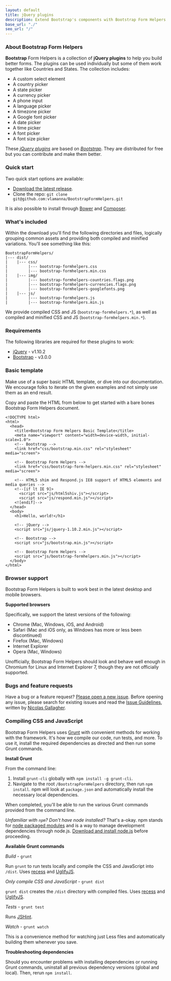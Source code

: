 ```yaml
---
layout: default
title: jQuery plugins
description: Extend Bootstrap's components with Bootstrap Form Helpers custom jQuery plugins.
base_url: "./"
seo_url: "/"
---
```


### About Bootstrap Form Helpers

**Bootstrap** Form Helpers is a collection of **jQuery plugins** to help you build
better forms. The plugins can be used individually but some of them work together
like Countries and States. The collection includes:

* A custom select element
* A country picker
* A state picker
* A currency picker
* A phone input
* A language picker
* A timezone picker
* A Google font picker
* A date picker
* A time picker
* A font picker
* A font size picker

These [*jQuery plugins*](http://plugins.jquery.com) are based on
[*Bootstrap*](https://github.com/twbs/bootstrap). They are distributed for free but
you can contribute and make them better.


### Quick start

Two quick start options are available:

* [Download the latest release](https://github.com/vlamanna/BootstrapFormHelpers/archive/master.zip).
* Clone the repo: `git clone git@github.com:vlamanna/BootstrapFormHelpers.git`

It is also possible to install through [Bower](http://bower.io/) and
[Composer](http://getcomposer.org/).


### What's included

Within the download you'll find the following directories and files, logically grouping
common assets and providing both compiled and minified variations. You'll see something
like this:

    BootstrapFormHelpers/
    |--- dist/
    |    |--- css/
    |         |--- bootstrap-formhelpers.css
    |         |--- bootstrap-formhelpers.min.css
    |    |--- img/
    |         |--- bootstrap-formhelpers-countries.flags.png
    |         |--- bootstrap-formhelpers-currencies.flags.png
    |         |--- bootstrap-formhelpers-googlefonts.png
    |    |--- js/
    |         |--- bootstrap-formhelpers.js
    |         |--- bootstrap-formhelpers.min.js
    
We provide compiled CSS and JS (`bootstrap-formhelpers.*`), as well as compiled and
minified CSS and JS (`bootstrap-formhelpers.min.*`).


### Requirements

The following libraries are required for these plugins to work:

* [jQuery](http://jquery.com/) - v1.10.2
* [Bootstrap](http://getbootstrap.com/) - v3.0.0


### Basic template

Make use of a super basic HTML template, or dive into our documentation. We encourage
folks to iterate on the given examples and not simply use them as an end result.

Copy and paste the HTML from below to get started with a bare bones Bootstrap Form
Helpers document.

	<!DOCTYPE html>
	<html>
	  <head>
		<title>Bootstrap Form Helpers Basic Template</title>
		<meta name="viewport" content="width=device-width, initial-scale=1.0">
		<!-- Bootstrap -->
		<link href="css/bootstrap.min.css" rel="stylesheet" media="screen">
		
		<!-- Bootstrap Form Helpers -->
		<link href="css/bootstrap-form-helpers.min.css" rel="stylesheet" media="screen">

		<!-- HTML5 shim and Respond.js IE8 support of HTML5 elements and media queries -->
		<!--[if lt IE 9]>
		  <script src="js/html5shiv.js"></script>
		  <script src="js/respond.min.js"></script>
		<![endif]-->
	  </head>
	  <body>
		<h1>Hello, world!</h1>

		<!-- jQuery -->
		<script src="js/jquery-1.10.2.min.js"></script>
		
		<!-- Bootstrap -->
		<script src="js/bootstrap.min.js"></script>
		
		<!-- Bootstrap Form Helpers -->
		<script src="js/bootstrap-formhelpers.min.js"></script>
	  </body>
	</html>
	

### Browser support

Bootstrap Form Helpers is built to work best in the latest desktop and mobile browsers.

**Supported browsers**

Specifically, we support the latest versions of the following:

* Chrome (Mac, Windows, iOS, and Android)
* Safari (Mac and iOS only, as Windows has more or less been discontinued)
* Firefox (Mac, Windows)
* Internet Explorer
* Opera (Mac, Windows)

Unofficially, Bootstrap Form Helpers should look and behave well enough in Chromium
for Linux and Internet Explorer 7, though they are not officially supported.


### Bugs and feature requests

Have a bug or a feature request? [Please open a new issue](https://github.com/vlamanna/BootstrapFormHelpers/issues).
Before opening any issue, please search for existing issues and read the [Issue Guidelines](https://github.com/necolas/issue-guidelines),
written by [Nicolas Gallagher](https://github.com/necolas/).


### Compiling CSS and JavaScript

Bootstrap Form Helpers uses [Grunt](http://gruntjs.com/) with convenient methods for
working with the framework. It's how we compile our code, run tests, and more. To use
it, install the required dependencies as directed and then run some Grunt commands.

**Install Grunt**

From the command line:

1. Install `grunt-cli` globally with `npm install -g grunt-cli`.
2. Navigate to the root `/BootstrapFormHelpers` directory, then run `npm install`. npm
will look at `package.json` and automatically install the necessary local dependencies.

When completed, you'll be able to run the various Grunt commands provided from the command line.

*Unfamiliar with `npm`? Don't have node installed?* That's a-okay. npm stands for
[node packaged modules](http://npmjs.org/) and is a way to manage development
dependencies through node.js. [Download and install node.js](http://nodejs.org/download/)
before proceeding.

**Available Grunt commands**

*Build* - `grunt`

Run `grunt` to run tests locally and compile the CSS and JavaScript into `/dist`. Uses
[recess](http://twitter.github.io/recess/) and [UglifyJS](http://lisperator.net/uglifyjs/).

*Only compile CSS and JavaScript* - `grunt dist`

`grunt dist` creates the `/dist` directory with compiled files. Uses [recess](http://twitter.github.io/recess/)
and [UglifyJS](http://lisperator.net/uglifyjs/).

*Tests* - `grunt test`

Runs [JSHint](http://jshint.com/).

*Watch* - `grunt watch`

This is a convenience method for watching just Less files and automatically building
them whenever you save.

**Troubleshooting dependencies**

Should you encounter problems with installing dependencies or running Grunt commands,
uninstall all previous dependency versions (global and local). Then, rerun `npm install`.

